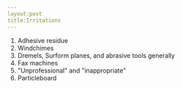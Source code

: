 ```yaml
---
layout:post
title:Irritations
---
```

1. Adhesive residue
2. Windchimes
3. Dremels, Surform planes, and abrasive tools generally
4. Fax machines
5. "Unprofessional" and "inappropriate"
6. Particleboard


